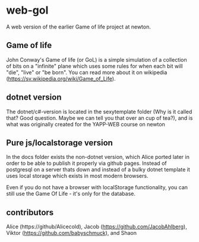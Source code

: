 # web-gol
A web version of the earlier Game of life project at newton.

## Game of life
John Conway's Game of life (or GoL) is a simple simulation of a collection of bits on a "infinite" plane which uses some rules for when each bit will "die", "live" or "be born". You can read more about it on wikipedia (https://sv.wikipedia.org/wiki/Game_of_Life).

## dotnet version
The dotnet/c#-version is located in the sexytemplate folder (Why is it called that? Good question. Maybe we can tell you that over an cup of tea?), and is what was originally created for the YAPP-WEB course on newton

## Pure js/localstorage version
In the docs folder exists the non-dotnet version, which Alice ported later in order to be able to publish it properly via github pages. Instead of postgresql on a server thats down and instead of a bulky dotnet template it uses local storage which exists in most modern browsers.

Even if you do not have a browser with localStorage functionality, you can still use the Game Of Life - it's only for the database.

## contributors
Alice (https://github/Alicecold),
Jacob (https://github.com/JacobAhlberg),
Viktor (https://github.com/babyschmuck), and Shaon
